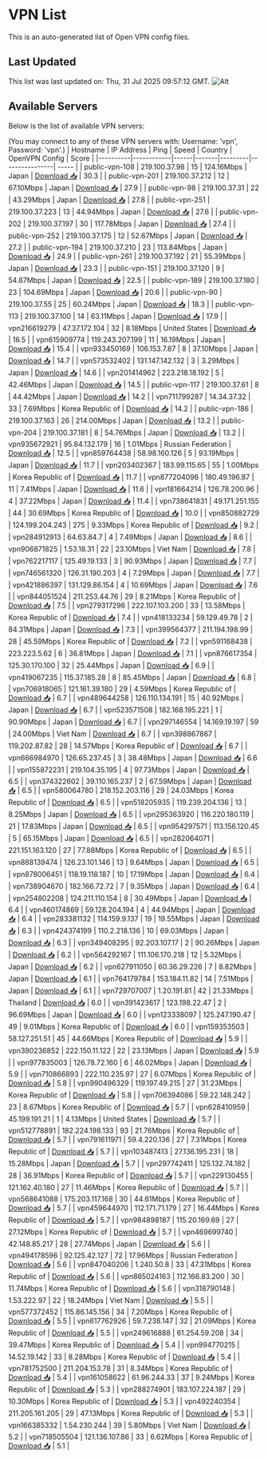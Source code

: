 # VPN List

This is an auto-generated list of Open VPN config files.

## Last Updated

This list was last updated on: Thu, 31 Jul 2025 09:57:12 GMT.
![Alt](https://repobeats.axiom.co/api/embed/186b98318ef1479477931607c1ad7d823f12451f.svg "Repobeats analytics image")

## Available Servers

Below is the list of available VPN servers:

(You may connect to any of these VPN servers with: Username: 'vpn', Password: 'vpn'.)
| Hostname | IP Address | Ping | Speed | Country | OpenVPN Config | Score |
|----------|------------|------|-------|---------|----------------| ----- |
| public-vpn-108 | 219.100.37.98 | 15 | 124.16Mbps | Japan | [Download 📥](./configs/server_0_JP.ovpn) | 30.3 |
| public-vpn-201 | 219.100.37.212 | 12 | 67.10Mbps | Japan | [Download 📥](./configs/server_1_JP.ovpn) | 27.9 |
| public-vpn-98 | 219.100.37.31 | 22 | 43.29Mbps | Japan | [Download 📥](./configs/server_2_JP.ovpn) | 27.8 |
| public-vpn-251 | 219.100.37.223 | 13 | 44.94Mbps | Japan | [Download 📥](./configs/server_3_JP.ovpn) | 27.6 |
| public-vpn-202 | 219.100.37.197 | 30 | 117.78Mbps | Japan | [Download 📥](./configs/server_4_JP.ovpn) | 27.4 |
| public-vpn-252 | 219.100.37.175 | 12 | 52.67Mbps | Japan | [Download 📥](./configs/server_5_JP.ovpn) | 27.2 |
| public-vpn-194 | 219.100.37.210 | 23 | 113.84Mbps | Japan | [Download 📥](./configs/server_6_JP.ovpn) | 24.9 |
| public-vpn-261 | 219.100.37.192 | 21 | 55.39Mbps | Japan | [Download 📥](./configs/server_7_JP.ovpn) | 23.3 |
| public-vpn-151 | 219.100.37.120 | 9 | 54.87Mbps | Japan | [Download 📥](./configs/server_8_JP.ovpn) | 22.5 |
| public-vpn-189 | 219.100.37.180 | 23 | 104.69Mbps | Japan | [Download 📥](./configs/server_9_JP.ovpn) | 20.6 |
| public-vpn-90 | 219.100.37.55 | 25 | 60.24Mbps | Japan | [Download 📥](./configs/server_10_JP.ovpn) | 18.3 |
| public-vpn-113 | 219.100.37.100 | 14 | 63.11Mbps | Japan | [Download 📥](./configs/server_11_JP.ovpn) | 17.9 |
| vpn216619279 | 47.37.172.104 | 32 | 8.18Mbps | United States | [Download 📥](./configs/server_12_US.ovpn) | 16.5 |
| vpn615909774 | 119.243.207.199 | 11 | 16.19Mbps | Japan | [Download 📥](./configs/server_13_JP.ovpn) | 15.4 |
| vpn933450169 | 106.153.7.87 | 8 | 37.10Mbps | Japan | [Download 📥](./configs/server_14_JP.ovpn) | 14.7 |
| vpn573532402 | 131.147.142.132 | 3 | 3.29Mbps | Japan | [Download 📥](./configs/server_15_JP.ovpn) | 14.6 |
| vpn201414962 | 223.218.18.192 | 5 | 42.46Mbps | Japan | [Download 📥](./configs/server_16_JP.ovpn) | 14.5 |
| public-vpn-117 | 219.100.37.61 | 8 | 44.42Mbps | Japan | [Download 📥](./configs/server_17_JP.ovpn) | 14.2 |
| vpn711799287 | 14.34.37.32 | 33 | 7.69Mbps | Korea Republic of | [Download 📥](./configs/server_18_KR.ovpn) | 14.2 |
| public-vpn-186 | 219.100.37.163 | 26 | 214.00Mbps | Japan | [Download 📥](./configs/server_19_JP.ovpn) | 13.2 |
| public-vpn-204 | 219.100.37.181 | 8 | 54.76Mbps | Japan | [Download 📥](./configs/server_20_JP.ovpn) | 13.2 |
| vpn935672921 | 95.84.132.179 | 16 | 1.01Mbps | Russian Federation | [Download 📥](./configs/server_21_RU.ovpn) | 12.5 |
| vpn859764438 | 58.98.160.126 | 5 | 93.19Mbps | Japan | [Download 📥](./configs/server_22_JP.ovpn) | 11.7 |
| vpn203402367 | 183.99.115.65 | 55 | 1.00Mbps | Korea Republic of | [Download 📥](./configs/server_23_KR.ovpn) | 11.7 |
| vpn877204096 | 180.49.196.87 | 11 | 7.41Mbps | Japan | [Download 📥](./configs/server_24_JP.ovpn) | 11.6 |
| vpn181664214 | 126.78.200.96 | 4 | 37.22Mbps | Japan | [Download 📥](./configs/server_25_JP.ovpn) | 11.4 |
| vpn738641831 | 49.171.251.155 | 44 | 30.69Mbps | Korea Republic of | [Download 📥](./configs/server_26_KR.ovpn) | 10.0 |
| vpn850882729 | 124.199.204.243 | 275 | 9.33Mbps | Korea Republic of | [Download 📥](./configs/server_27_KR.ovpn) | 9.2 |
| vpn284912913 | 64.63.84.7 | 4 | 7.49Mbps | Japan | [Download 📥](./configs/server_28_JP.ovpn) | 8.6 |
| vpn906871825 | 1.53.18.31 | 22 | 23.10Mbps | Viet Nam | [Download 📥](./configs/server_29_VN.ovpn) | 7.8 |
| vpn762217117 | 125.49.19.133 | 3 | 90.93Mbps | Japan | [Download 📥](./configs/server_30_JP.ovpn) | 7.7 |
| vpn746561320 | 126.31.190.203 | 4 | 7.29Mbps | Japan | [Download 📥](./configs/server_31_JP.ovpn) | 7.7 |
| vpn421886397 | 131.129.86.154 | 4 | 10.69Mbps | Japan | [Download 📥](./configs/server_32_JP.ovpn) | 7.6 |
| vpn844051524 | 211.253.44.76 | 29 | 8.21Mbps | Korea Republic of | [Download 📥](./configs/server_33_KR.ovpn) | 7.5 |
| vpn279317296 | 222.107.103.200 | 33 | 13.58Mbps | Korea Republic of | [Download 📥](./configs/server_34_KR.ovpn) | 7.4 |
| vpn418133234 | 59.129.49.78 | 2 | 84.31Mbps | Japan | [Download 📥](./configs/server_35_JP.ovpn) | 7.3 |
| vpn399564377 | 211.194.198.99 | 28 | 45.59Mbps | Korea Republic of | [Download 📥](./configs/server_36_KR.ovpn) | 7.2 |
| vpn591168438 | 223.223.5.62 | 6 | 36.81Mbps | Japan | [Download 📥](./configs/server_37_JP.ovpn) | 7.1 |
| vpn876617354 | 125.30.170.100 | 32 | 25.44Mbps | Japan | [Download 📥](./configs/server_38_JP.ovpn) | 6.9 |
| vpn419067235 | 115.37.185.28 | 8 | 85.45Mbps | Japan | [Download 📥](./configs/server_39_JP.ovpn) | 6.8 |
| vpn706918065 | 121.161.39.180 | 29 | 4.59Mbps | Korea Republic of | [Download 📥](./configs/server_40_KR.ovpn) | 6.7 |
| vpn489644258 | 126.110.134.191 | 15 | 40.92Mbps | Japan | [Download 📥](./configs/server_41_JP.ovpn) | 6.7 |
| vpn523571508 | 182.168.195.221 | 1 | 90.90Mbps | Japan | [Download 📥](./configs/server_42_JP.ovpn) | 6.7 |
| vpn297146554 | 14.169.19.197 | 59 | 24.00Mbps | Viet Nam | [Download 📥](./configs/server_43_VN.ovpn) | 6.7 |
| vpn398867867 | 119.202.87.82 | 28 | 14.57Mbps | Korea Republic of | [Download 📥](./configs/server_44_KR.ovpn) | 6.7 |
| vpn666984970 | 126.65.237.45 | 3 | 38.48Mbps | Japan | [Download 📥](./configs/server_45_JP.ovpn) | 6.6 |
| vpn155872231 | 219.104.35.195 | 4 | 97.73Mbps | Japan | [Download 📥](./configs/server_46_JP.ovpn) | 6.5 |
| vpn374322602 | 39.110.165.237 | 2 | 67.59Mbps | Japan | [Download 📥](./configs/server_47_JP.ovpn) | 6.5 |
| vpn580064780 | 218.152.203.116 | 29 | 24.03Mbps | Korea Republic of | [Download 📥](./configs/server_48_KR.ovpn) | 6.5 |
| vpn518205935 | 119.239.204.136 | 13 | 8.25Mbps | Japan | [Download 📥](./configs/server_49_JP.ovpn) | 6.5 |
| vpn295363920 | 116.220.180.119 | 21 | 17.83Mbps | Japan | [Download 📥](./configs/server_50_JP.ovpn) | 6.5 |
| vpn954297571 | 113.156.120.45 | 5 | 65.15Mbps | Japan | [Download 📥](./configs/server_51_JP.ovpn) | 6.5 |
| vpn282064071 | 221.151.163.120 | 27 | 77.88Mbps | Korea Republic of | [Download 📥](./configs/server_52_KR.ovpn) | 6.5 |
| vpn888139474 | 126.23.101.146 | 13 | 9.64Mbps | Japan | [Download 📥](./configs/server_53_JP.ovpn) | 6.5 |
| vpn878006451 | 118.19.118.187 | 10 | 17.19Mbps | Japan | [Download 📥](./configs/server_54_JP.ovpn) | 6.4 |
| vpn738904670 | 182.166.72.72 | 7 | 9.35Mbps | Japan | [Download 📥](./configs/server_55_JP.ovpn) | 6.4 |
| vpn254802208 | 124.211.110.154 | 8 | 30.49Mbps | Japan | [Download 📥](./configs/server_56_JP.ovpn) | 6.4 |
| vpn460174869 | 59.128.204.194 | 4 | 44.94Mbps | Japan | [Download 📥](./configs/server_57_JP.ovpn) | 6.4 |
| vpn283381132 | 114.159.9.137 | 19 | 19.55Mbps | Japan | [Download 📥](./configs/server_58_JP.ovpn) | 6.3 |
| vpn424374199 | 110.2.218.136 | 10 | 69.03Mbps | Japan | [Download 📥](./configs/server_59_JP.ovpn) | 6.3 |
| vpn349408295 | 92.203.107.17 | 2 | 90.26Mbps | Japan | [Download 📥](./configs/server_60_JP.ovpn) | 6.2 |
| vpn564292167 | 111.106.170.218 | 12 | 5.32Mbps | Japan | [Download 📥](./configs/server_61_JP.ovpn) | 6.2 |
| vpn627911050 | 60.36.29.226 | 7 | 8.82Mbps | Japan | [Download 📥](./configs/server_62_JP.ovpn) | 6.1 |
| vpn764179784 | 153.184.11.82 | 14 | 7.51Mbps | Japan | [Download 📥](./configs/server_63_JP.ovpn) | 6.1 |
| vpn729707007 | 1.20.191.81 | 42 | 21.33Mbps | Thailand | [Download 📥](./configs/server_64_TH.ovpn) | 6.0 |
| vpn391423617 | 123.198.22.47 | 2 | 96.69Mbps | Japan | [Download 📥](./configs/server_65_JP.ovpn) | 6.0 |
| vpn123338097 | 125.247.190.47 | 49 | 9.01Mbps | Korea Republic of | [Download 📥](./configs/server_66_KR.ovpn) | 6.0 |
| vpn159353503 | 58.127.251.51 | 45 | 44.66Mbps | Korea Republic of | [Download 📥](./configs/server_67_KR.ovpn) | 5.9 |
| vpn390236852 | 222.150.11.122 | 22 | 23.13Mbps | Japan | [Download 📥](./configs/server_68_JP.ovpn) | 5.9 |
| vpn977835003 | 126.78.72.160 | 6 | 46.02Mbps | Japan | [Download 📥](./configs/server_69_JP.ovpn) | 5.9 |
| vpn710866893 | 222.110.235.97 | 27 | 6.07Mbps | Korea Republic of | [Download 📥](./configs/server_70_KR.ovpn) | 5.8 |
| vpn990496329 | 119.197.49.215 | 27 | 31.23Mbps | Korea Republic of | [Download 📥](./configs/server_71_KR.ovpn) | 5.8 |
| vpn706394086 | 59.22.148.242 | 23 | 8.67Mbps | Korea Republic of | [Download 📥](./configs/server_72_KR.ovpn) | 5.7 |
| vpn628410959 | 45.199.191.21 | 1 | 4.13Mbps | United States | [Download 📥](./configs/server_73_US.ovpn) | 5.7 |
| vpn512778891 | 182.224.198.133 | 93 | 21.76Mbps | Korea Republic of | [Download 📥](./configs/server_74_KR.ovpn) | 5.7 |
| vpn791611971 | 59.4.220.136 | 27 | 7.31Mbps | Korea Republic of | [Download 📥](./configs/server_75_KR.ovpn) | 5.7 |
| vpn103487413 | 27.136.195.231 | 18 | 15.28Mbps | Japan | [Download 📥](./configs/server_76_JP.ovpn) | 5.7 |
| vpn297742411 | 125.132.74.182 | 28 | 36.91Mbps | Korea Republic of | [Download 📥](./configs/server_77_KR.ovpn) | 5.7 |
| vpn229130455 | 121.162.40.180 | 27 | 11.46Mbps | Korea Republic of | [Download 📥](./configs/server_78_KR.ovpn) | 5.7 |
| vpn568641088 | 175.203.117.168 | 30 | 44.61Mbps | Korea Republic of | [Download 📥](./configs/server_79_KR.ovpn) | 5.7 |
| vpn459644970 | 112.171.71.179 | 27 | 16.44Mbps | Korea Republic of | [Download 📥](./configs/server_80_KR.ovpn) | 5.7 |
| vpn984898187 | 115.20.169.69 | 27 | 27.12Mbps | Korea Republic of | [Download 📥](./configs/server_81_KR.ovpn) | 5.7 |
| vpn469699740 | 42.148.85.217 | 28 | 27.74Mbps | Japan | [Download 📥](./configs/server_82_JP.ovpn) | 5.6 |
| vpn494178596 | 92.125.42.127 | 72 | 17.96Mbps | Russian Federation | [Download 📥](./configs/server_83_RU.ovpn) | 5.6 |
| vpn847040206 | 1.240.50.8 | 33 | 47.31Mbps | Korea Republic of | [Download 📥](./configs/server_84_KR.ovpn) | 5.6 |
| vpn865024163 | 112.166.83.200 | 30 | 11.74Mbps | Korea Republic of | [Download 📥](./configs/server_85_KR.ovpn) | 5.6 |
| vpn318790148 | 1.53.222.97 | 22 | 18.24Mbps | Viet Nam | [Download 📥](./configs/server_86_VN.ovpn) | 5.5 |
| vpn577372452 | 115.86.145.156 | 34 | 7.20Mbps | Korea Republic of | [Download 📥](./configs/server_87_KR.ovpn) | 5.5 |
| vpn617762926 | 59.7.238.147 | 32 | 21.09Mbps | Korea Republic of | [Download 📥](./configs/server_88_KR.ovpn) | 5.5 |
| vpn249616888 | 61.254.59.208 | 34 | 39.47Mbps | Korea Republic of | [Download 📥](./configs/server_89_KR.ovpn) | 5.4 |
| vpn994770215 | 14.52.19.142 | 33 | 8.28Mbps | Korea Republic of | [Download 📥](./configs/server_90_KR.ovpn) | 5.4 |
| vpn781752500 | 211.204.153.78 | 31 | 8.34Mbps | Korea Republic of | [Download 📥](./configs/server_91_KR.ovpn) | 5.4 |
| vpn161058622 | 61.96.244.33 | 37 | 9.24Mbps | Korea Republic of | [Download 📥](./configs/server_92_KR.ovpn) | 5.3 |
| vpn288274901 | 183.107.224.187 | 29 | 10.30Mbps | Korea Republic of | [Download 📥](./configs/server_93_KR.ovpn) | 5.3 |
| vpn492240354 | 211.205.161.205 | 29 | 47.13Mbps | Korea Republic of | [Download 📥](./configs/server_94_KR.ovpn) | 5.3 |
| vpn166385332 | 1.54.230.244 | 39 | 5.80Mbps | Viet Nam | [Download 📥](./configs/server_95_VN.ovpn) | 5.2 |
| vpn718505504 | 121.136.107.86 | 33 | 6.62Mbps | Korea Republic of | [Download 📥](./configs/server_96_KR.ovpn) | 5.1 |
